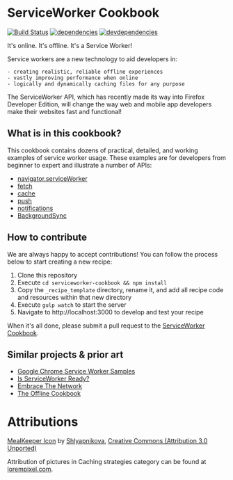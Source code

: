 # ServiceWorker Cookbook

[![Build Status](https://travis-ci.org/mozilla/serviceworker-cookbook.svg?branch=master)](https://travis-ci.org/mozilla/serviceworker-cookbook)
[![dependencies](https://david-dm.org/mozilla/serviceworker-cookbook.svg)](https://david-dm.org/mozilla/serviceworker-cookbook)
[![devdependencies](https://david-dm.org/mozilla/serviceworker-cookbook/dev-status.svg)](https://david-dm.org/mozilla/serviceworker-cookbook?type=dev)

It's online. It's offline. It's a Service Worker!

Service workers are a new technology to aid developers in:

	- creating realistic, reliable offline experiences
	- vastly improving performance when online
	- logically and dynamically caching files for any purpose

The ServiceWorker API, which has recently made its way into Firefox Developer Edition, will change the way web and mobile app developers make their websites fast and functional!

## What is in this cookbook?

This cookbook contains dozens of practical, detailed, and working examples of service worker usage.  These examples are for developers from beginner to expert and illustrate a number of APIs:

- [navigator.serviceWorker](https://developer.mozilla.org/en-US/docs/Web/API/Service_Worker_API)
- [fetch](https://developer.mozilla.org/en-US/docs/Web/API/GlobalFetch/fetch)
- [cache](https://developer.mozilla.org/en-US/docs/Web/API/Cache)
- [push](https://developer.mozilla.org/en-US/docs/Web/API/Simple_Push_API)
- [notifications](https://developer.mozilla.org/en-US/docs/Web/API/notification)
- [BackgroundSync](https://developer.mozilla.org/en-US/docs/Web/API/ServiceWorkerRegistration/sync)

## How to contribute

We are always happy to accept contributions!  You can follow the process below to start creating a new recipe:

1.  Clone this repository
2.  Execute `cd serviceworker-cookbook && npm install`
3.  Copy the `_recipe_template` directory, rename it, and add all recipe code and resources within that new directory
3.  Execute `gulp watch` to start the server
4.  Navigate to http://localhost:3000 to develop and test your recipe

When it's all done, please submit a pull request to the [ServiceWorker Cookbook](https://github.com/mozilla/serviceworker-cookbook).

## Similar projects & prior art

- [Google Chrome Service Worker Samples](https://github.com/GoogleChrome/samples/tree/gh-pages/service-worker)
- [Is ServiceWorker Ready?](https://github.com/jakearchibald/isserviceworkerready/tree/gh-pages/demos)
- [Embrace The Network](https://github.com/phamann/embrace-the-network)
- [The Offline Cookbook](https://jakearchibald.com/2014/offline-cookbook/)

# Attributions

[MealKeeper Icon](https://www.iconfinder.com/icons/51445/cook_book_recipe_group_icon) by [Shlyapnikova](http://shlyapnikova.deviantart.com/), [Creative Commons (Attribution 3.0 Unported)](http://creativecommons.org/licenses/by/3.0/)

Attribution of pictures in Caching strategies category can be found at [lorempixel.com](http://lorempixel.com).
